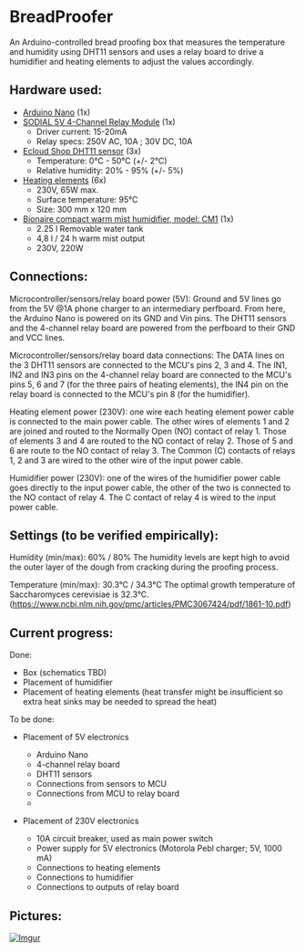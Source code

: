 # BreadProofer
An Arduino-controlled bread proofing box that measures the temperature and humidity using DHT11 sensors and uses a relay board to drive a humidifier and heating elements to adjust the values accordingly.

## Hardware used:

- [Arduino Nano](https://www.amazon.de/dp/B06XR1PPCL/ref=pe_386171_37038021_TE_3p_dp_1) (1x)
- [SODIAL 5V 4-Channel Relay Module](https://www.amazon.de/dp/B00L8VFVTK) (1x)
    - Driver current: 15-20mA
    - Relay specs:  250V AC, 10A ; 30V DC, 10A
- [Ecloud Shop DHT11 sensor](https://www.amazon.de/dp/B01MQNMCKV) (3x)
    - Temperature: 0°C - 50°C (+/- 2°C)
    - Relative humidity: 20% - 95% (+/- 5%)
- [Heating elements](http://www.conrad.be/ce/nl/product/189297/Thermo-Verwarmingsfolie-Zelfklevend-230-V-65-W-Veiligheidstype-IPX4-l-x-b-300-mm-x-120-mm) (6x)
    - 230V, 65W max.
    - Surface temperature: 95°C
    - Size: 300 mm x 120 mm
- [Bionaire compact warm mist humidifier, model: CM1](http://www.bionaireeurope.com/Product.aspx?cid=1194&pid=7402) (1x)
    - 2.25 l Removable water tank
    - 4,8 l / 24 h warm mist output
    - 230V, 220W

## Connections:

Microcontroller/sensors/relay board power (5V): Ground and 5V lines go from the 5V @1A phone charger to an intermediary perfboard.
From here, the Arduino Nano is powered on its GND and Vin pins. The DHT11 sensors and the 4-channel relay board are powered from the perfboard to their GND and VCC lines.

Microcontroller/sensors/relay board data connections: The DATA lines on the 3 DHT11 sensors are connected to the MCU's pins 2, 3 and 4.
The IN1, IN2 and IN3 pins on the 4-channel relay board are connected to the MCU's pins 5, 6 and 7 (for the three pairs of heating elements), the IN4 pin on the relay board is connected to the MCU's pin 8 (for the humidifier).

Heating element power (230V): one wire each heating element power cable is connected to the main power cable. The other wires of elements 1 and 2 are joined and routed to the Normally Open (NO) contact of relay 1. Those of elements 3 and 4 are routed to the NO contact of relay 2. Those of 5 and 6 are route to the NO contact of relay 3. The Common (C) contacts of relays 1, 2 and 3 are wired to the other wire of the input power cable.

Humidifier power (230V): one of the wires of the humidifier power cable goes directly to the input power cable, the other of the two is connected to the NO contact of relay 4. The C contact of relay 4 is wired to the input power cable.

## Settings (to be verified empirically):

Humidity (min/max): 60% / 80%
The humidity levels are kept high to avoid the outer layer of the dough from cracking during the proofing process.

Temperature (min/max): 30.3°C / 34.3°C
The optimal growth temperature of Saccharomyces cerevisiae is 32.3°C. (https://www.ncbi.nlm.nih.gov/pmc/articles/PMC3067424/pdf/1861-10.pdf)

## Current progress:

Done:
- Box (schematics TBD)
- Placement of humidifier
- Placement of heating elements (heat transfer might be insufficient so extra heat sinks may be needed to spread the heat)

To be done:
- Placement of 5V electronics
    - Arduino Nano
    - 4-channel relay board
    - DHT11 sensors
    - Connections from sensors to MCU
    - Connections from MCU to relay board
    -

- Placement of 230V electronics
    - 10A circuit breaker, used as main power switch
    - Power supply for 5V electronics (Motorola Pebl charger; 5V, 1000 mA)
    - Connections to heating elements
    - Connections to humidifier
    - Connections to outputs of relay board


## Pictures:

[![Imgur](http://i.imgur.com/R9KHoGP.jpg:large)](http://i.imgur.com/R9KHoGP.jpg)
